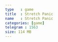 ```yaml
---
type   : game
title  : Stretch Panic
name   : Stretch Panic
categories: [game]
telegram : 1563
size: 114 MB
---
```



